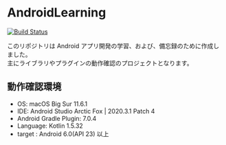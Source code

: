 # AndroidLearning

[![Build Status](https://travis-ci.com/ttanaka330/AndroidLearning.svg?branch=master)](https://travis-ci.com/ttanaka330/AndroidLearning)

このリポジトリは Android アプリ開発の学習、および、備忘録のために作成しました。  
主にライブラリやプラグインの動作確認のプロジェクトとなります。

## 動作確認環境
* OS:  macOS Big Sur 11.6.1
* IDE: Android Studio Arctic Fox | 2020.3.1 Patch 4
* Android Gradle Plugin: 7.0.4
* Language: Kotlin 1.5.32
* target : Android 6.0(API 23) 以上
